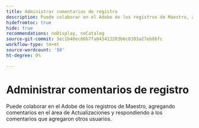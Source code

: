 ```yaml
---
title: Administrar comentarios de registro
description: Puede colaborar en el Adobe de los registros de Maestro, agregando comentarios en el área de Actualizaciones y respondiendo a los comentarios que agregaron otros usuarios.
hidefromtoc: true
hide: true
recommendations: noDisplay, noCatalog
source-git-commit: 3ec1b40ec66b7fa043412203b6c0303a27eb8bfc
workflow-type: tm+mt
source-wordcount: '50'
ht-degree: 0%

---
```



<!--udpate the metadata with real information when making this avilable in TOC and in the left nav-->

# Administrar comentarios de registro

Puede colaborar en el Adobe de los registros de Maestro, agregando comentarios en el área de Actualizaciones y respondiendo a los comentarios que agregaron otros usuarios.
